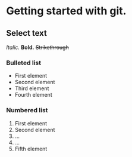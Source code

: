 # Getting started with git.

## Select text
*Italic.*
**Bold.**
~~Strikethrough~~

### Bulleted list
* First element
* Second element
* Third element
* Fourth element




### Numbered list
1. First element
2. Second element
3. ...
4. ...
5. Fifth element

